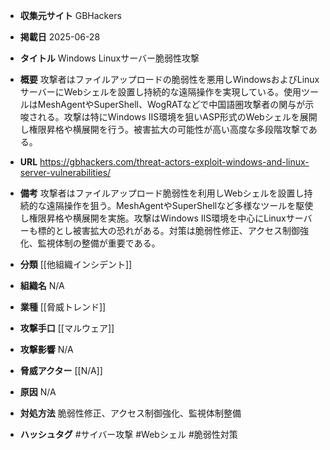 - **収集元サイト**
GBHackers

- **掲載日**
2025-06-28

- **タイトル**
Windows Linuxサーバー脆弱性攻撃

- **概要**
攻撃者はファイルアップロードの脆弱性を悪用しWindowsおよびLinuxサーバーにWebシェルを設置し持続的な遠隔操作を実現している。使用ツールはMeshAgentやSuperShell、WogRATなどで中国語圏攻撃者の関与が示唆される。攻撃は特にWindows IIS環境を狙いASP形式のWebシェルを展開し権限昇格や横展開を行う。被害拡大の可能性が高い高度な多段階攻撃である。

- **URL**
https://gbhackers.com/threat-actors-exploit-windows-and-linux-server-vulnerabilities/

- **備考**
攻撃者はファイルアップロード脆弱性を利用しWebシェルを設置し持続的な遠隔操作を狙う。MeshAgentやSuperShellなど多様なツールを駆使し権限昇格や横展開を実施。攻撃はWindows IIS環境を中心にLinuxサーバーも標的とし被害拡大の恐れがある。対策は脆弱性修正、アクセス制御強化、監視体制の整備が重要である。

- **分類**
[[他組織インシデント]]

- **組織名**
N/A

- **業種**
[[脅威トレンド]]

- **攻撃手口**
[[マルウェア]]

- **攻撃影響**
N/A

- **脅威アクター**
[[N/A]]

- **原因**
N/A

- **対処方法**
脆弱性修正、アクセス制御強化、監視体制整備

- **ハッシュタグ**
#サイバー攻撃 #Webシェル #脆弱性対策
